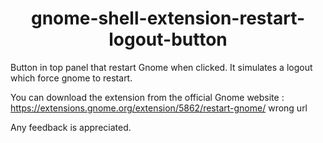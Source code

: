 <h1 align="center">gnome-shell-extension-restart-logout-button</h1>

Button in top panel that restart Gnome when clicked. It simulates a logout which force gnome to restart.

You can download the extension from the official Gnome website : https://extensions.gnome.org/extension/5862/restart-gnome/
wrong url

Any feedback is appreciated.
